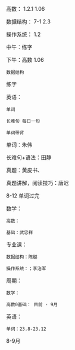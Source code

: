 高数： 1.2.1  1.06

数据结构：  7-1 2.3

操作系统：   1.2

中午：练字

下午：高数 1.06

    数据结构



练字


英语：

    单词

    长难句 每日一句

    单词带背


单词：朱伟 

长难句+语法：田静

真题：黄皮书、

真题讲解，阅读技巧：唐迟


8-12  单词过完


数学：

    高数：

    基础：武忠祥


专业课：

    数据结构：陈越

    操作系统：；李治军


周期：

    数学：

    高数0基础： 目前 - 9月

英语：

    单词：23.8-23.12




8-9月
